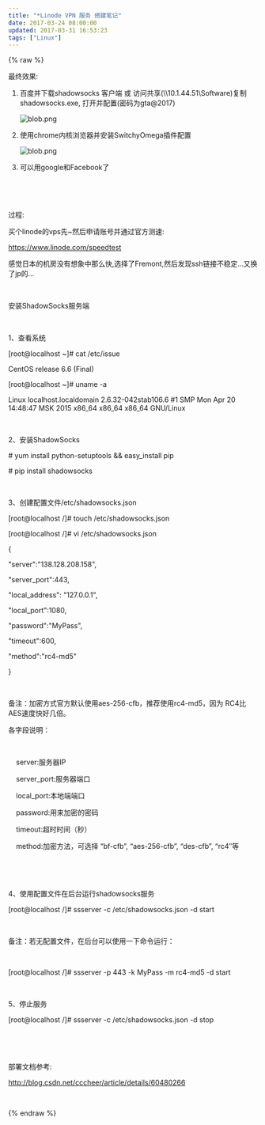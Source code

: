```yaml
---
title: "*Linode VPN 服务 搭建笔记"
date: 2017-03-24 08:00:00
updated: 2017-03-31 16:53:23
tags: ["Linux"]
---
```

{% raw %}
<p>最终效果:&nbsp;</p><ol class=" list-paddingleft-2" style="list-style-type: decimal;"><li><p>百度并下载shadowsocks 客户端 或 访问共享(\\10.1.44.51\Software)复制shadowsocks.exe, 打开并配置(密码为gta@2017)</p><p><img src="/uploads/ueditor/php/upload/image/20170324/1490327573.png" title="1490327573.png" alt="blob.png"/><br/></p></li><li><p>使用chrome内核浏览器并安装SwitchyOmega插件配置</p><p><img src="/uploads/ueditor/php/upload/image/20170324/1490327617.png" title="1490327617.png" alt="blob.png"/></p></li><li><p>可以用google和Facebook了<br/></p></li></ol><p><br/></p><p><br/></p><p>过程:</p><p>买个linode的vps先~然后申请账号并通过官方测速:<br/></p><p><a href="https://www.linode.com/speedtest" _src="https://www.linode.com/speedtest">https://www.linode.com/speedtest</a> </p><p>感觉日本的机房没有想象中那么快,选择了Fremont,然后发现ssh链接不稳定...又换了jp的...</p><p><br/></p><p>安装ShadowSocks服务端</p><p><br/></p><p>1、查看系统</p><p>[root@localhost ~]# cat /etc/issue&nbsp;</p><p>CentOS release 6.6 (Final)&nbsp;</p><p>[root@localhost ~]# uname -a&nbsp;</p><p>Linux localhost.localdomain 2.6.32-042stab106.6 #1 SMP Mon Apr 20 14:48:47 MSK 2015 x86_64 x86_64 x86_64 GNU/Linux</p><p><br/></p><p>2、安装ShadowSocks</p><p># yum install python-setuptools &amp;&amp; easy_install pip&nbsp;</p><p># pip install shadowsocks</p><p><br/></p><p>3、创建配置文件/etc/shadowsocks.json</p><p>[root@localhost /]# touch /etc/shadowsocks.json&nbsp;</p><p>[root@localhost /]# vi /etc/shadowsocks.json&nbsp;</p><p>{&nbsp;</p><p>&quot;server&quot;:&quot;138.128.208.158&quot;,&nbsp;</p><p>&quot;server_port&quot;:443,&nbsp;</p><p>&quot;local_address&quot;: &quot;127.0.0.1&quot;,&nbsp;</p><p>&quot;local_port&quot;:1080,&nbsp;</p><p>&quot;password&quot;:&quot;MyPass&quot;,&nbsp;</p><p>&quot;timeout&quot;:600,&nbsp;</p><p>&quot;method&quot;:&quot;rc4-md5&quot;</p><p>}</p><p><br/></p><p>备注：加密方式官方默认使用aes-256-cfb，推荐使用rc4-md5，因为 RC4比AES速度快好几倍。</p><p>各字段说明：</p><p><br/></p><p>&nbsp; &nbsp; server:服务器IP</p><p>&nbsp; &nbsp; server_port:服务器端口</p><p>&nbsp; &nbsp; local_port:本地端端口</p><p>&nbsp; &nbsp; password:用来加密的密码</p><p>&nbsp; &nbsp; timeout:超时时间（秒）</p><p>&nbsp; &nbsp; method:加密方法，可选择 “bf-cfb”, “aes-256-cfb”, “des-cfb”, “rc4″等</p><p><br/></p><p><br/></p><p>4、使用配置文件在后台运行shadowsocks服务</p><p>[root@localhost /]# ssserver -c /etc/shadowsocks.json -d start</p><p><br/></p><p>备注：若无配置文件，在后台可以使用一下命令运行：</p><p><br/></p><p>[root@localhost /]# ssserver -p 443 -k MyPass -m rc4-md5 -d start</p><p><br/></p><p>5、停止服务</p><p>[root@localhost /]# ssserver -c /etc/shadowsocks.json -d stop</p><p><br/></p><p><br/></p><p>部署文档参考:</p><p><a href="http://blog.csdn.net/cccheer/article/details/60480266" _src="http://blog.csdn.net/cccheer/article/details/60480266">http://blog.csdn.net/cccheer/article/details/60480266</a> </p><p><br/></p>
{% endraw %}

